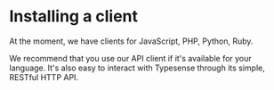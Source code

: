 # Installing a client
At the moment, we have clients for JavaScript, PHP, Python, Ruby.

We recommend that you use our API client if it's available for your language. It's also easy to interact with Typesense through its simple, RESTful HTTP API.

<Tabs :tabs="['JavaScript','PHP','Python','Ruby']">
  <template v-slot:JavaScript>

```js
// npm install typesense

// Browser
<script src="dist/typesense.min.js"></script>
```

  </template>

  <template v-slot:PHP>

```shell
composer require typesense/typesense-php
```

  </template>
  <template v-slot:Python>

```shell
pip install typesense
```

  </template>
  <template v-slot:Ruby>

```shell
gem install typesense
```

  </template>
</Tabs>
